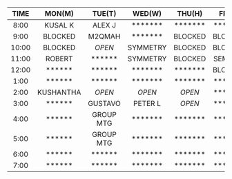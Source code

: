 |  TIME |  MON(M) |  TUE(T) |  WED(W) |  THU(H) |  FRI(F) |
| :---: | :-----: | :-----: | :-----: | :-----: | :-----: |
|  8:00 | KUSAL K | ALEX J  | ******* | ******* | ******* | 
|  9:00 | BLOCKED | M2QMAH  | ******* | BLOCKED | BLOCKED | 
| 10:00 | BLOCKED | *OPEN*  | SYMMETRY| BLOCKED | BLOCKED | 
| 11:00 | ROBERT  | ******  | SYMMETRY| BLOCKED | SEMINAR | 
| 12:00 | ******  | ******  | ******* | ******* | BLOCKED | 
|  1:00 | ******  | ******  | ******* | ******* | ******* | 
|  2:00 |KUSHANTHA| *OPEN*  | *OPEN*  | *OPEN*  | ******* | 
|  3:00 | ******  | GUSTAVO | PETER L | *OPEN*  | ******* | 
|  4:00 | ******  |GROUP MTG| ******* | ******* | ******* | 
|  5:00 | ******  |GROUP MTG| ******* | ******* | ******* | 
|  6:00 | ******  | ******  | ******* | ******* | ******* | 
|  7:00 | ******  | ******  | ******* | ******* | ******* | 

